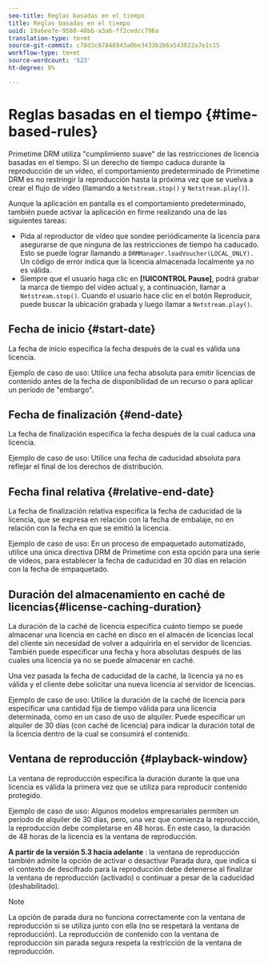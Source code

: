 ```yaml
---
seo-title: Reglas basadas en el tiempo
title: Reglas basadas en el tiempo
uuid: 19a6ee7e-9580-48bb-a3a6-ff2cedcc796a
translation-type: tm+mt
source-git-commit: c78d3c87848943a0be3433b2b6a543822a7e1c15
workflow-type: tm+mt
source-wordcount: '523'
ht-degree: 0%

---
```



# Reglas basadas en el tiempo {#time-based-rules}

Primetime DRM utiliza &quot;cumplimiento suave&quot; de las restricciones de licencia basadas en el tiempo. Si un derecho de tiempo caduca durante la reproducción de un vídeo, el comportamiento predeterminado de Primetime DRM es no restringir la reproducción hasta la próxima vez que se vuelva a crear el flujo de vídeo (llamando a `Netstream.stop()` y `Netstream.play()`).

Aunque la aplicación en pantalla es el comportamiento predeterminado, también puede activar la aplicación en firme realizando una de las siguientes tareas:

* Pida al reproductor de vídeo que sondee periódicamente la licencia para asegurarse de que ninguna de las restricciones de tiempo ha caducado. Esto se puede lograr llamando a `DRMManager.loadVoucher(LOCAL_ONLY).` Un código de error indica que la licencia almacenada localmente ya no es válida.
* Siempre que el usuario haga clic en **[!UICONTROL Pause]**, podrá grabar la marca de tiempo del vídeo actual y, a continuación, llamar a `Netstream.stop()`. Cuando el usuario hace clic en el botón Reproducir, puede buscar la ubicación grabada y luego llamar a `Netstream.play()`.

## Fecha de inicio {#start-date}

La fecha de inicio especifica la fecha después de la cual es válida una licencia.

Ejemplo de caso de uso: Utilice una fecha absoluta para emitir licencias de contenido antes de la fecha de disponibilidad de un recurso o para aplicar un período de &quot;embargo&quot;.

## Fecha de finalización {#end-date}

La fecha de finalización especifica la fecha después de la cual caduca una licencia.

Ejemplo de caso de uso: Utilice una fecha de caducidad absoluta para reflejar el final de los derechos de distribución.

## Fecha final relativa {#relative-end-date}

La fecha de finalización relativa especifica la fecha de caducidad de la licencia, que se expresa en relación con la fecha de embalaje, no en relación con la fecha en que se emitió la licencia.

Ejemplo de caso de uso: En un proceso de empaquetado automatizado, utilice una única directiva DRM de Primetime con esta opción para una serie de vídeos, para establecer la fecha de caducidad en 30 días en relación con la fecha de empaquetado.

## Duración del almacenamiento en caché de licencias{#license-caching-duration}

La duración de la caché de licencia especifica cuánto tiempo se puede almacenar una licencia en caché en disco en el almacén de licencias local del cliente sin necesidad de volver a adquirirla en el servidor de licencias. También puede especificar una fecha y hora absolutas después de las cuales una licencia ya no se puede almacenar en caché.

Una vez pasada la fecha de caducidad de la caché, la licencia ya no es válida y el cliente debe solicitar una nueva licencia al servidor de licencias.

Ejemplo de caso de uso: Utilice la duración de la caché de licencia para especificar una cantidad fija de tiempo válida para una licencia determinada, como en un caso de uso de alquiler. Puede especificar un alquiler de 30 días (con caché de licencia) para indicar la duración total de la licencia dentro de la cual se consumirá el contenido.

## Ventana de reproducción {#playback-window}

La ventana de reproducción especifica la duración durante la que una licencia es válida la primera vez que se utiliza para reproducir contenido protegido.

Ejemplo de caso de uso: Algunos modelos empresariales permiten un período de alquiler de 30 días, pero, una vez que comienza la reproducción, la reproducción debe completarse en 48 horas. En este caso, la duración de 48 horas de la licencia es la ventana de reproducción.

**A partir de la versión 5.3 hacia adelante** : la ventana de reproducción también admite la opción de activar o desactivar Parada dura, que indica si el contexto de descifrado para la reproducción debe detenerse al finalizar la ventana de reproducción (activado) o continuar a pesar de la caducidad (deshabilitado).

>[!NOTE]
>
>La opción de parada dura no funciona correctamente con la ventana de reproducción si se utiliza junto con ella (no se respetará la ventana de reproducción). La reproducción de contenido con la ventana de reproducción sin parada segura respeta la restricción de la ventana de reproducción.